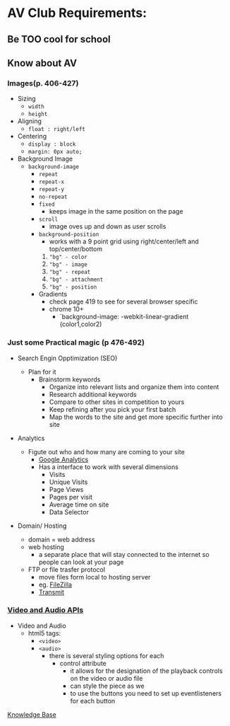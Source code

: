 # AV Club Requirements:
## Be TOO cool for school
## Know about AV

### Images(p. 406-427)
- Sizing
  - `width`
  - `height`
- Aligning
  - `float : right/left`
- Centering
  - `display : block`
  - `margin: 0px auto;`
- Background Image
  - `background-image`
    - `repeat`
    - `repeat-x`
    - `repeat-y`
    - `no-repeat`
    - `fixed`
      - keeps image in the same position on the page
    - `scroll`
      - image oves up and down as user scrolls
    - `background-position`
      - works with a 9 point grid using right/center/left and top/center/bottom
      1. `"bg" - color`
      2. `"bg" - image`
      3. `"bg" - repeat`
      4. `"bg" - attachment`
      5. `"bg" - position`
    - Gradients
      - check page 419 to see for several browser specific
      - chrome 10+
        - `background-image: -webkit-linear-gradient (color1,color2)

### Just some Practical magic (p 476-492)
- Search Engin Opptimization (SEO)
  - Plan for it
    - Brainstorm keywords
      - Organize into relevant lists and organize them into content
      - Research additional keywords
      - Compare to other sites in competition to yours
      - Keep refining after you pick your first batch
      - Map the words to the site and get more specific further into site

- Analytics
  - Figute out who and how many are coming to your site
    - [Google Analytics](https://www.google.com/analytics)
    - Has a interface to work with several dimensions
      - Visits
      - Unique Visits
      - Page Views
      - Pages per visit
      - Average time on site
      - Data Selector

- Domain/ Hosting
  - domain = web address
  - web hosting 
    - a separate place that will stay connected to the internet so people can look at your page
  - FTP or file trasfer protocol
    - move files form local to hosting server
    - eg. [FileZilla](filezilla-project.org)
    - [Transmit](panic.com/transmit)

### [Video and Audio APIs](https://developer.mozilla.org/en-US/docs/Learn/JavaScript/Client-side_web_APIs/Video_and_audio_APIs)
- Video and Audio
  - html5 tags:
    - `<video>`
    - `<audio>`
      - there is several styling options for each
        - control attribute
          - it allows for the designation of the playback controls on the video or audio file
          - can style the piece as we
          - to use the buttons you need to set up eventlisteners for each button

        
[Knowledge Base](README.md)

